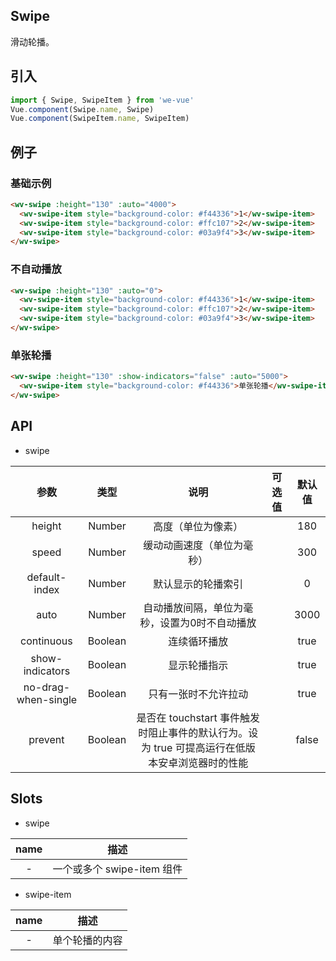 Swipe
---
滑动轮播。

## 引入

```js
import { Swipe, SwipeItem } from 'we-vue'
Vue.component(Swipe.name, Swipe)
Vue.component(SwipeItem.name, SwipeItem)
```

## 例子

### 基础示例

```html
<wv-swipe :height="130" :auto="4000">
  <wv-swipe-item style="background-color: #f44336">1</wv-swipe-item>
  <wv-swipe-item style="background-color: #ffc107">2</wv-swipe-item>
  <wv-swipe-item style="background-color: #03a9f4">3</wv-swipe-item>
</wv-swipe>
```

### 不自动播放

```html
<wv-swipe :height="130" :auto="0">
  <wv-swipe-item style="background-color: #f44336">1</wv-swipe-item>
  <wv-swipe-item style="background-color: #ffc107">2</wv-swipe-item>
  <wv-swipe-item style="background-color: #03a9f4">3</wv-swipe-item>
</wv-swipe>
```

### 单张轮播

```html
<wv-swipe :height="130" :show-indicators="false" :auto="5000">
  <wv-swipe-item style="background-color: #f44336">单张轮播</wv-swipe-item>
</wv-swipe>
```

## API

- swipe

|   参数   |   类型    |   说明   | 可选值  |  默认值  |
| :----: | :-----: | :----: | :--: | :---: |
| height  | Number  |  高度（单位为像素）   |      |   180  |
| speed  | Number  |  缓动动画速度（单位为毫秒）   |      | 300  |
| default-index  | Number  |  默认显示的轮播索引   |      | 0  |
| auto  | Number  |  自动播放间隔，单位为毫秒，设置为0时不自动播放   |      | 3000  |
| continuous  | Boolean  |  连续循环播放   |      | true  |
| show-indicators  | Boolean  |  显示轮播指示   |      | true  |
| no-drag-when-single  | Boolean  |  只有一张时不允许拉动   |      | true  |
| prevent  | Boolean  |  是否在 touchstart 事件触发时阻止事件的默认行为。设为 true 可提高运行在低版本安卓浏览器时的性能   |      | false  |

## Slots

- swipe

|   name   |   描述    |
| :----: | :-----: |
| -  | 一个或多个 swipe-item 组件  |

- swipe-item

|   name   |   描述    |
| :----: | :-----: |
| -  | 单个轮播的内容  |
